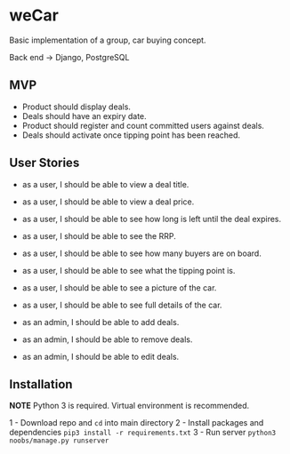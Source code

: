 # weCar
Basic implementation of a group, car buying concept.

Back end -> Django, PostgreSQL

## MVP
 - Product should display deals.
 - Deals should have an expiry date.
 - Product should register and count committed users against deals.
 - Deals should activate once tipping point has been reached.

## User Stories
 - as a user, I should be able to view a deal title.
 - as a user, I should be able to view a deal price.
 - as a user, I should be able to see how long is left until the deal expires.
 - as a user, I should be able to see the RRP.
 - as a user, I should be able to see how many buyers are on board.
 - as a user, I should be able to see what the tipping point is.
 - as a user, I should be able to see a picture of the car.
 - as a user, I should be able to see full details of the car.

 - as an admin, I should be able to add deals.
 - as an admin, I should be able to remove deals.
 - as an admin, I should be able to edit deals.

## Installation
**NOTE** Python 3 is required. Virtual environment is recommended.

1 - Download repo and `cd` into main directory
2 - Install packages and dependencies `pip3 install -r requirements.txt`
3 - Run server `python3 noobs/manage.py runserver`
